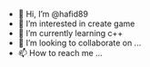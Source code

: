 - 👋 Hi, I’m @hafid89
- 👀 I’m interested in create game
- 🌱 I’m currently learning c++
- 💞️ I’m looking to collaborate on ...
- 📫 How to reach me ...

<!---
hafid89/hafid89 is a ✨ special ✨ repository because its `README.md` (this file) appears on your GitHub profile.
You can click the Preview link to take a look at your changes.
--->
